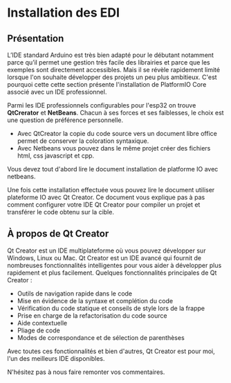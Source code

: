﻿# Installation des EDI

## Présentation

L’IDE standard Arduino est très bien adapté pour le débutant notamment parce qu’il permet une gestion très facile des librairies et parce que les exemples sont directement accessibles. Mais il se révèle rapidement limité lorsque l'on souhaite développer des projets un peu plus ambitieux. 
C'est pourquoi cette cette section présente l'installation de  PlatformIO Core associé avec un IDE professionnel.

Parmi les IDE professionnels configurables pour l'esp32 on trouve **QtCrerator** et **NetBeans**. Chacun à ses forces et ses faiblesses, le choix est une question de préférence personnelle.

 - Avec QtCreator la copie du code source vers un document libre office
   permet de conserver la coloration syntaxique.
 - Avec Netbeans vous pouvez dans le même projet créer des fichiers
   html, css javascript et cpp.

Vous devez tout d'abord lire le document installation de platforme IO avec netbeans.

Une fois cette installation effectuée vous pouvez lire le document utiliser plateforme IO avec Qt Creator. Ce document vous explique pas à pas comment configurer votre IDE Qt Creator pour compiler un projet et transférer le code obtenu sur la cible.

## À propos de Qt Creator

Qt Creator est un IDE multiplateforme où vous pouvez développer sur Windows, Linux ou Mac. Qt Creator est un IDE avancé qui fournit de nombreuses fonctionnalités intelligentes pour vous aider à développer plus rapidement et plus facilement. Quelques fonctionnalités principales de Qt Creator :

-   Outils de navigation rapide dans le code
-   Mise en évidence de la syntaxe et complétion du code
-   Vérification du code statique et conseils de style lors de la frappe
-   Prise en charge de la refactorisation du code source
-   Aide contextuelle
-   Pliage de code
-   Modes de correspondance et de sélection de parenthèses

Avec toutes ces fonctionnalités et bien d'autres, Qt Creator  est pour moi,  l'un des meilleurs IDE disponibles.  


N'hésitez pas à nous faire remonter vos commentaires.

 


